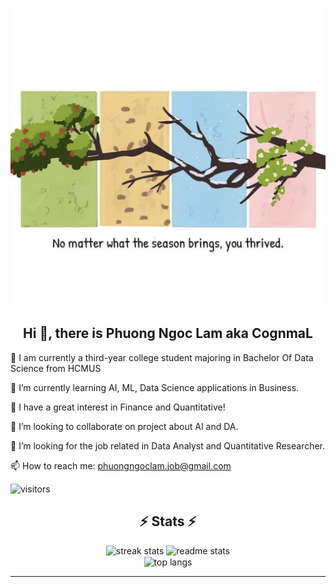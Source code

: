 <p align="center">
 <img src="./nomatter.jpg" /
</p>

<div align="center">
  <h2> Hi 👋, there is Phuong Ngoc Lam aka CognmaL </h2>
</div>

<div align="left">
  <p> 🚀 I am currently a third-year college student majoring in Bachelor Of Data Science from HCMUS </p>
  <p> 🌱 I’m currently learning AI, ML, Data Science applications in Business.
  <p> 🤩 I have a great interest in Finance and Quantitative!</p>
  <p> 👯 I’m looking to collaborate on project about AI and DA.
  <p> 🧐 I’m looking for the job related in Data Analyst and Quantitative Researcher.
  <p> 📫 How to reach me:  <a href="mailto:phuongngoclam.job@gmail.com">phuongngoclam.job@gmail.com</a> 
</div>

![visitors](https://visitor-badge.laobi.icu/badge?page_id=CognmaL.CognmaL)

<h2 align="center">⚡ Stats ⚡</h2>

<div align="center">
  <img width=390 src="https://streak-stats.demolab.com/?user=kad-f&count_private=true&theme=react&border_radius=10" alt="streak stats"/>
  <img width=390 src="https://github-readme-stats.vercel.app/api?username=CognmaL&count_private=true&show_icons=true&theme=react&rank_icon=github&border_radius=10" alt="readme stats" />
  <br/>
  <img width=325 align="center" src="https://github-readme-stats.vercel.app/api/top-langs/?username=CognmaL&hide=HTML&langs_count=8&layout=compact&theme=react&border_radius=10&size_weight=0.5&count_weight=0.5&exclude_repo=github-readme-stats" alt="top langs" />
</div>
<hr/>
